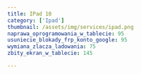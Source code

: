 ```yaml
---
title: IPad 10
category: ['Ipad']
thumbnail: /assets/img/services/ipad.png
naprawa_oprogramowania_w_tablecie: 95
usuniecie_blokady_frp_konto_google: 95
wymiana_zlacza_ladowania: 75
zbity_ekran_w_tablecie: 145

---
```


